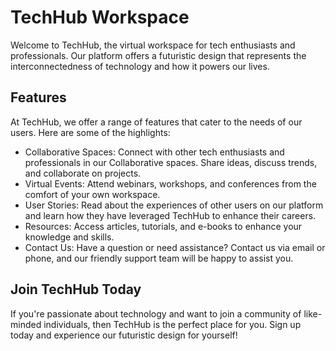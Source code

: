 <!--font:Poppins-->

# TechHub Workspace

Welcome to TechHub, the virtual workspace for tech enthusiasts and professionals. Our platform offers a futuristic design that represents the interconnectedness of technology and how it powers our lives.

## Features

At TechHub, we offer a range of features that cater to the needs of our users. Here are some of the highlights:

-   Coll<wbr>aborative Spaces: Connect with other tech enthusiasts and professionals in our Coll<wbr>aborative spaces. Share ideas, discuss trends, and collaborate on projects.
-   Virtual Events: Attend webinars, workshops, and conferences from the comfort of your own workspace.
-   User Stories: Read about the experiences of other users on our platform and learn how they have leveraged TechHub to enhance their careers.
-   Resources: Access articles, tutorials, and e-books to enhance your knowledge and skills.
-   Contact Us: Have a question or need assistance? Contact us via email or phone, and our friendly support team will be happy to assist you.

## Join TechHub Today

If you're passionate about technology and want to join a community of like-minded individuals, then TechHub is the perfect place for you. Sign up today and experience our futuristic design for yourself!

<!--

Write me content for website with wallpaper which alt text is:

"A wallpaper with a repeating pattern of neon-colored circuitry, set against a black background."

The name/title of the page should not be 1:1 copy of the alt text but rather a real content of the website which is using this wallpaper.

- Use markdown format
- Start with heading
- Heading should be short and concise
- The content should look like a real website
- The website should not be about the wallpaper, wallpaper is just a related background
- Heading should be contain work "wallpaper" or "background"
- Include real sections like references, contact, user stories, etc. use things relevant to the page purpose.
- Feel free to use structure like headings, bullets, numbering, blockquotes, paragraphs, horizontal lines, etc.
- You can use formatting like bold or _italic_
- You can include UTF-8 emojis
- Links should be only #hash anchors (and you can refer to the document itself)
- Do not include images


---


# TechHub - A Futuristic Workspace Wallpaper

Welcome to TechHub, a virtual workspace designed for tech enthusiasts and professionals. Our platform offers a unique experience with a futuristic wallpaper that will transport you into the world of technology.

## The Wallpaper

Our wallpaper features a repeating pattern of neon-colored circuitry set against a black background. This design is perfect for those who want to immerse themselves in a futuristic and technological environment. The circuitry pattern is not only aesthetically pleasing but also represents the interconnectedness of technology and how it powers our lives.

## Features

At TechHub, we offer a range of features that cater to the needs of our users. Here are some of the highlights:

- Coll<wbr>aborative Spaces: Connect with other tech enthusiasts and professionals in our Coll<wbr>aborative spaces. Share ideas, discuss trends, and collaborate on projects.
- Virtual Events: Attend virtual events such as webinars, workshops, and conferences from the comfort of your own workspace.
- User Stories: Read about the experiences of other users on our platform and learn how they have leveraged TechHub to enhance their careers.
- Resources: Access a range of resources such as articles, tutorials, and e-books to enhance your knowledge and skills.
- Contact Us: Have a question or need assistance? Contact us via email or phone, and our friendly support team will be happy to assist you.

## Join TechHub Today

If you're passionate about technology and want to join a community of like-minded individuals, then TechHub is the perfect place for you. Sign up today and experience our futuristic workspace wallpaper for yourself!


---


Heading should not include word "wallpaper". The website should not be about the wallpaper itself, wallpaper is just a related background, rewrite whole content.


---


# Futuristic Workspace for Tech Enthusiasts

Welcome to TechHub, a virtual workspace designed for tech enthusiasts and professionals. Our platform offers a unique experience with a futuristic design that will transport you into the world of technology.

## The Design

Our design features a repeating pattern of neon-colored circuitry set against a black background. This design is perfect for those who want to immerse themselves in a futuristic and technological environment. The circuitry pattern is not only aesthetically pleasing but also represents the interconnectedness of technology and how it powers our lives.

## Features

At TechHub, we offer a range of features that cater to the needs of our users. Here are some of the highlights:

- Coll<wbr>aborative Spaces: Connect with other tech enthusiasts and professionals in our Coll<wbr>aborative spaces. Share ideas, discuss trends, and collaborate on projects.
- Virtual Events: Attend virtual events such as webinars, workshops, and conferences from the comfort of your own workspace.
- User Stories: Read about the experiences of other users on our platform and learn how they have leveraged TechHub to enhance their careers.
- Resources: Access a range of resources such as articles, tutorials, and e-books to enhance your knowledge and skills.
- Contact Us: Have a question or need assistance? Contact us via email or phone, and our friendly support team will be happy to assist you.

## Join TechHub Today

If you're passionate about technology and want to join a community of like-minded individuals, then TechHub is the perfect place for you. Sign up today and experience our futuristic design for yourself!


---


Heading is too long, rewrite whole content.


---


# TechHub - A Virtual Workspace for Tech Enthusiasts

Welcome to TechHub, the virtual workspace designed for tech enthusiasts and professionals. Our platform offers a unique experience with a futuristic design that will transport you into the world of technology.

## The Design

Our design features a repeating pattern of neon-colored circuitry set against a black background. This design represents the interconnectedness of technology and how it powers our lives. It's perfect for those who want to immerse themselves in a futuristic and technological environment.

## Features

At TechHub, we offer a range of features that cater to the needs of our users. Here are some of the highlights:

- Coll<wbr>aborative Spaces: Connect with other tech enthusiasts and professionals in our Coll<wbr>aborative spaces. Share ideas, discuss trends, and collaborate on projects.
- Virtual Events: Attend virtual events such as webinars, workshops, and conferences from the comfort of your own workspace.
- User Stories: Read about the experiences of other users on our platform and learn how they have leveraged TechHub to enhance their careers.
- Resources: Access a range of resources such as articles, tutorials, and e-books to enhance your knowledge and skills.
- Contact Us: Have a question or need assistance? Contact us via email or phone, and our friendly support team will be happy to assist you.

## Join TechHub Today

If you're passionate about technology and want to join a community of like-minded individuals, then TechHub is the perfect place for you. Sign up today and experience our futuristic design for yourself!


---


Heading is too long, rewrite whole content.


---


# TechHub - A Virtual Workspace for Tech Enthusiasts

Welcome to TechHub, the virtual workspace for tech enthusiasts and professionals. Our platform offers a futuristic design that represents the interconnectedness of technology and how it powers our lives.

## Features

At TechHub, we offer a range of features that cater to the needs of our users. Here are some of the highlights:

- Coll<wbr>aborative Spaces: Connect with other tech enthusiasts and professionals in our Coll<wbr>aborative spaces. Share ideas, discuss trends, and collaborate on projects.
- Virtual Events: Attend webinars, workshops, and conferences from the comfort of your own workspace.
- User Stories: Read about the experiences of other users on our platform and learn how they have leveraged TechHub to enhance their careers.
- Resources: Access articles, tutorials, and e-books to enhance your knowledge and skills.
- Contact Us: Have a question or need assistance? Contact us via email or phone, and our friendly support team will be happy to assist you.

## Join TechHub Today

If you're passionate about technology and want to join a community of like-minded individuals, then TechHub is the perfect place for you. Sign up today and experience our futuristic design for yourself!


---


Write me a Google font which is best fitting for the website.

Pick from the list:
- Barlow Condensed
- Alegreya
- Exo 2
- Poppins
- Orbitron
- Futura
- Dancing Script
- Playfair Display
- Inter
- IBM Plex Sans
- Lato
- Montserrat
- Lobster
- Roboto
- Great Vibes
- Open Sans
- Raleway


Write just the font name nothing else.


---


Poppins

-->
